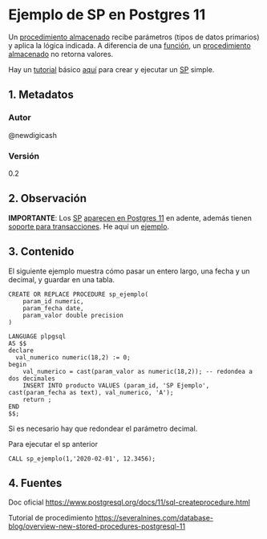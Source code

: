 # Ejemplo de SP en Postgres 11
Un [procedimiento almacenado][defSp] recibe parámetros (tipos de datos primarios) y aplica la lógica indicada. 
A diferencia de una [función][defFuncion], un [procedimiento almacenado][defSp] no retorna valores.

Hay un [tutorial][tutoBasico] básico [aquí][tutoBasico] para crear y ejecutar un [SP][defSp] simple.

## 1. Metadatos

### Autor
@newdigicash
### Versión
0.2

## 2. Observación

__IMPORTANTE__: Los [SP][defSp] [aparecen en Postgres 11][posNoticia] en adente, 
además tienen [soporte para transacciones][posNoticia]. 
He aquí un [ejemplo][tutoBasico].
## 3. Contenido 
El siguiente ejemplo muestra cómo pasar un entero largo, una fecha y un decimal, 
y guardar en una tabla.
~~~
CREATE OR REPLACE PROCEDURE sp_ejemplo(
	param_id numeric,
	param_fecha date,
	param_valor double precision
)

LANGUAGE plpgsql 
AS $$
declare
  val_numerico numeric(18,2) := 0;
begin
	val_numerico = cast(param_valor as numeric(18,2)); -- redondea a dos decimales
	INSERT INTO producto VALUES (param_id, 'SP Ejemplo', cast(param_fecha as text), val_numerico, 'A');
	return ;
END
$$;
~~~
Si es necesario hay que redondear el parámetro decimal.

Para ejecutar el sp anterior 

	CALL sp_ejemplo(1,'2020-02-01', 12.3456);

## 4. Fuentes
Doc oficial <https://www.postgresql.org/docs/11/sql-createprocedure.html>

Tutorial de procedimiento <https://severalnines.com/database-blog/overview-new-stored-procedures-postgresql-11>

[//]: # (referencias citadas)
[defFuncion]: https://www.postgresql.org/docs/11/sql-createprocedure.html
[defSp]: https://www.postgresql.org/docs/11/sql-createprocedure.html
[posNoticia]: https://www.postgresql.org/about/news/1894/
[tutoBasico]: https://severalnines.com/database-blog/overview-new-stored-procedures-postgresql-11
